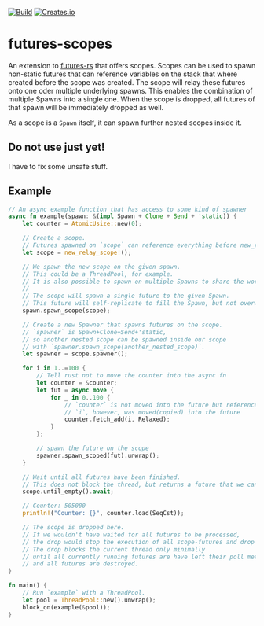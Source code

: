 [![Build](https://github.com/SrTobi/futures-scopes/actions/workflows/rust.yml/badge.svg)](https://github.com/SrTobi/futures-scopes)
[![Creates.io](https://img.shields.io/crates/v/futures-scopes?style)](https://crates.io/crates/futures-scopes)

# futures-scopes

An extension to [futures-rs](https://github.com/rust-lang/futures-rs) that offers scopes.
Scopes can be used to spawn non-static futures that can reference variables on the stack
that where created before the scope was created.
The scope will relay these futures onto one oder multiple underlying spawns.
This enables the combination of multiple Spawns into a single one.
When the scope is dropped, all futures of that spawn will be immediately dropped as well.

As a scope is a `Spawn` itself, it can spawn further nested scopes inside it.

## Do not use just yet!

I have to fix some unsafe stuff.

## Example

```rust
// An async example function that has access to some kind of spawner
async fn example(spawn: &(impl Spawn + Clone + Send + 'static)) {
    let counter = AtomicUsize::new(0);

    // Create a scope.
    // Futures spawned on `scope` can reference everything before new_relay_scope!()
    let scope = new_relay_scope!();

    // We spawn the new scope on the given spawn.
    // This could be a ThreadPool, for example.
    // It is also possible to spawn on multiple Spawns to share the work between them
    //
    // The scope will spawn a single future to the given Spawn.
    // This future will self-replicate to fill the Spawn, but not overwhelm it either.
    spawn.spawn_scope(scope);

    // Create a new Spawner that spawns futures on the scope.
    // `spawner` is Spawn+Clone+Send+'static,
    // so another nested scope can be spawned inside our scope
    // with `spawner.spawn_scope(another_nested_scope)`.
    let spawner = scope.spawner();

    for i in 1..=100 {
        // Tell rust not to move the counter into the async fn
        let counter = &counter;
        let fut = async move {
            for _ in 0..100 {
                // `counter` is not moved into the future but referenced
                // `i`, however, was moved(copied) into the future
                counter.fetch_add(i, Relaxed);
            }
        };

        // spawn the future on the scope
        spawner.spawn_scoped(fut).unwrap();
    }

    // Wait until all futures have been finished.
    // This does not block the thread, but returns a future that we can await!
    scope.until_empty().await;

    // Counter: 505000
    println!("Counter: {}", counter.load(SeqCst));

    // The scope is dropped here.
    // If we wouldn't have waited for all futures to be processed,
    // the drop would stop the execution of all scope-futures and drop them.
    // The drop blocks the current thread only minimally
    // until all currently running futures are have left their poll method
    // and all futures are destroyed.
}

fn main() {
    // Run `example` with a ThreadPool.
    let pool = ThreadPool::new().unwrap();
    block_on(example(&pool));
}
```